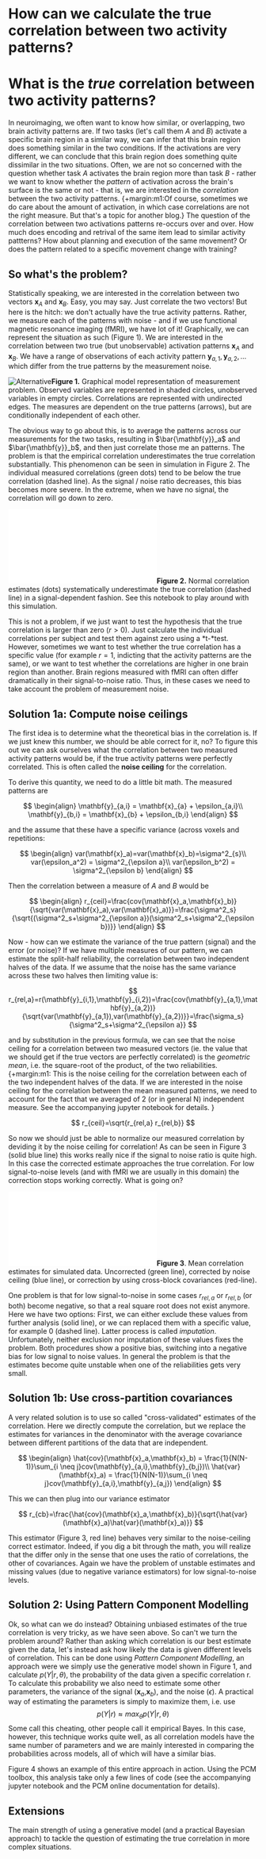 # How can we calculate the true correlation between two activity patterns? 

# What is the *true* correlation between two activity patterns? 
<section markdown="1">

In neuroimaging, we often want to know how similar, or overlapping, two brain activity patterns are. If two tasks (let's call them *A* and *B*) activate a specific brain region in a similar way, we can infer that this brain region does something similar in the two conditions. If the activations are very different, we can conclude that this brain region does something quite dissimilar in the two situations. Often, we are not so concerned with the question whether task *A* activates the brain region more than task *B* - rather we want to know whether the *pattern* of activation across the brain's surface is the same or not - that is, we are interested in the *correlation* between the two activity patterns. 
{+margin:m1:Of course, sometimes we do care about the amount of activation, in which case correlations are not the right measure. But that's a topic for another blog.}
The question of the correlation between two activations patterns re-occurs over and over. How much does encoding and retrival of the same item lead to similar activity pattterns? How about planning and execution of the same movement? Or does the pattern related to a specific movement change with training?


## So what's the problem? 
Statistically speaking, we are interested in the correlation between two vectors  $\mathbf{x}_A$ and $\mathbf{x}_B$.  Easy, you may say. Just correlate the two vectors! But here is the hitch: we don't actually have the true activity patterns. Rather, we measure each of the patterns with noise - and if we use functional magnetic resonance imaging (fMRI), we have lot of it! Graphically, we can represent the situation as such (Figure 1). We are interested in the correlation between two true (but unobservable) activation patterns  $\mathbf{x}_A$ and $\mathbf{x}_B$.  We have a range of observations of each activity pattern  $\mathbf{y}_{a,1}, \mathbf{y}_{a,2},...$ which differ from the true patterns by the measurement noise. 

![Alternative](Figure_1.png)**Figure 1.** Graphical model representation of measurement problem. Observed variables are represented in shaded circles, unobserved variables in empty circles. Correlations are represented with undirected edges. The measures are dependent on the true patterns (arrows), but are conditionally independent of each other. 

The obvious way to go about this, is to average the patterns across our measurements for the two tasks, resulting in $\bar{\mathbf{y}}_a$ and $\bar{\mathbf{y}}_b$, and then just correlate those me an patterns. The problem is that the empirical correlation underestimates the true correlation substantially. This phenomenon can be seen in simulation in Figure 2. The individual measured correlations (green dots) tend to be below the true correlation (dashed line).  As the signal / noise ratio decreases, this bias becomes more severe. In the extreme, when we have no signal, the correlation will go down to zero. 

![Alternative](Figure_2.html)**Figure 2.** Normal correlation estimates (dots) systematically underestimate the true correlation (dashed line) in a signal-dependent fashion. See this notebook to play around with this simulation. 

This is not a problem, if we just want to test the hypothesis that the true correlation is larger than zero ($r>0$). Just calculate the individual correlations per subject and test them against zero using a *t-*test. However, sometimes we want to test whether the true correlation has a specific value (for example $r=1$, indicting that the activity patterns are the same), or we want to test whether the correlations are higher in one brain region than another. Brain regions measured with fMRI can often differ dramatically in their signal-to-noise ratio. Thus, in these cases we need to take account the problem of measurement noise. 
</section>

<section markdown="1">

## Solution 1a: Compute noise ceilings

The first idea is to determine what the theoretical bias in the correlation is. If we just knew this number, we should be able correct for it, no? To figure this out we can ask ourselves what the correlation between two measured activity patterns would be, if the true activity patterns were perfectly correlated. This is often called the **noise ceiling** for the correlation. 

To derive this quantity, we need to do a little bit math. The measured patterns are 

$$
\begin{align}
\mathbf{y}_{a,i} = \mathbf{x}_{a} + \epsilon_{a,i}\\
\mathbf{y}_{b,i} = \mathbf{x}_{b} + \epsilon_{b,i}
\end{align}
$$

and the assume that these have a specific variance (across voxels and repetitions: 

$$
\begin{align}
var(\mathbf{x}_a)=var(\mathbf{x}_b)=\sigma^2_{s}\\
var(\epsilon_a^2) = \sigma^2_{\epsilon a}\\
var(\epsilon_b^2) = \sigma^2_{\epsilon b}
\end{align}
$$

Then the correlation between a measure of $A$ and $B$ would be 

$$
\begin{align}
r_{ceil}=\frac{cov(\mathbf{x}_a,\mathbf{x}_b)}{\sqrt{var(\mathbf{x}_a),var(\mathbf{x}_a)}}=\frac{\sigma^2_s}{\sqrt{(\sigma^2_s+\sigma^2_{\epsilon a})(\sigma^2_s+\sigma^2_{\epsilon b})}}
\end{align}
$$

Now - how can we estimate the variance of the true pattern (signal) and the error (or noise)? If we have multiple measures of our pattern, we can estimate the split-half reliability, the correlation between two independent halves of the data. If we assume that the noise has the same variance across these two halves then limiting value is: 

$$
r_{rel,a}=r(\mathbf{y}_{i,1},\mathbf{y}_{i,2})=\frac{cov(\mathbf{y}_{a,1},\mathbf{y}_{a,2})}{\sqrt{var(\mathbf{y}_{a,1}),var(\mathbf{y}_{a,2})}}=\frac{\sigma_s}{\sigma^2_s+\sigma^2_{\epsilon a}}
$$

and by substitution in the previous formula, we can see that the noise ceiling for a correlation between two measured vectors (ie. the value that we should get if the true vectors are perfectly correlated) is the *geometric mean*, i.e. the square-root of the product, of the two reliabilities.
{+margin:m1: This is the noise ceiling for the correlation between each of the two independent halves of the data. If we are interested in the noise ceiling for the correlation between the mean measured patterns, we need to account for the fact that we averaged of 2 (or in general N) independent measure. See the accompanying jupyter notebook for details. }


$$
r_{ceil}=\sqrt{r_{rel,a} r_{rel,b}}
$$

So now we should just be able to normalize our measured correlation by deviding it by the noise ceiling for correlation! As can be seen in Figure 3 (solid blue line) this works really nice if the signal to noise ratio is quite high. In this case the corrected estimate approaches the true correlation. For low signal-to-noise levels (and with fMRI we are usually in this domain) the correction stops working correctly. What is going on? 

![Figure3](Figure_3.html)**Figure 3**. Mean correlation estimates for simulated data. Uncorrected (green line), corrected by noise ceiling (blue line), or correction by using cross-block covariances (red-line). 

One problem is that  for low signal-to-noise in some cases $r_{rel,a}$ or $r_{rel,b}$ (or both) become negative, so that a real square root does not exist anymore.  Here we have two options: First, we can either exclude these values from further analysis (solid line), or we can replaced them with a specific value, for example $0$ (dashed line). Latter process is called *imputation*. Unfortunately, neither exclusion nor imputation of these values fixes the problem. Both procedures show a positive bias, switching into a negative bias for low signal to noise values. In general the problem is that the estimates become quite unstable when one of the reliabilities gets very small. 

## Solution 1b: Use cross-partition covariances
A very related solution is to use so called "cross-validated" estimates of the correlation. Here we directly compute the correlation, but we replace the estimates for variances in the denominator with the average covariance between different partitions of the data that are independent. 

$$
\begin{align}
\hat{cov}(\mathbf{x}_a,\mathbf{x}_b) = \frac{1}{N(N-1)}\sum_{i \neq j}cov(\mathbf{y}_{a,i},\mathbf{y}_{b,j})\\
\hat{var}(\mathbf{x}_a) = \frac{1}{N(N-1)}\sum_{i \neq j}cov(\mathbf{y}_{a,i},\mathbf{y}_{a,j})
\end{align}
$$

This we can then plug into our variance estimator

$$
r_{cb}=\frac{\hat{cov}(\mathbf{x}_a,\mathbf{x}_b)}{\sqrt{\hat{var}(\mathbf{x}_a)\hat{var}(\mathbf{x}_a)}}
$$

This estimator (Figure 3, red line) behaves very similar to the noise-ceiling correct estimator. Indeed, if you dig a bit through the math, you will realize that the differ only in the sense that one uses the ratio of  correlations, the other of covariances. Again we have the problem of unstable estimates and missing values (due to negative variance estimators) for low signal-to-noise levels. 

</section>

<section markdown="1">

  ## Solution 2: Using Pattern Component Modelling 

Ok, so what can we do instead? Obtaining unbiased estimates of the true correlation is very tricky, as we have seen above. So can't we turn the problem around? Rather than asking which correlation is our best estimate given the data, let's instead ask how likely the data is given different levels of correlation. This can be done using *Pattern Component Modelling*, an approach were we simply use the generative  model shown in Figure 1, and calculate $p(Y|r,\theta)$, the probability of the data given a specific correlation r. To calculate this probability we also need to estimate some other parameters, the variance of the signal ($\mathbf{x}_a$,$\mathbf{x}_b$),  and the noise ($\epsilon$). A practical way of estimating the parameters is simply to maximize them, i.e. use
$$
p(Y|r) \approx max_{\theta}{p(Y|r,\theta)}
$$
Some call this cheating, other people call it empirical Bayes. In this case, however, this technique works quite well, as all correlation models have the same number of parameters and we are mainly interested in comparing the probabilities across models, all of which will have a similar bias. 

Figure 4 shows an example of this entire approach in action. Using the PCM toolbox, this analysis take only a few lines of code (see the accompanying jupyter notebook and the PCM online documentation for details).   

## Extensions
The main strength of using a generative model (and a practical Bayesian approach) to tackle the question of estimating the true correlation in more complex situations.  

</section>
